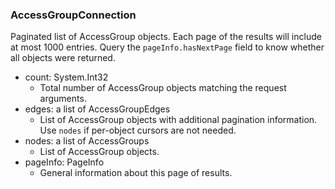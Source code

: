 ### AccessGroupConnection
Paginated list of AccessGroup objects. Each page of the results will include at most 1000 entries. Query the `pageInfo.hasNextPage` field to know whether all objects were returned.

- count: System.Int32
  - Total number of AccessGroup objects matching the request arguments.
- edges: a list of AccessGroupEdges
  - List of AccessGroup objects with additional pagination information. Use `nodes` if per-object cursors are not needed.
- nodes: a list of AccessGroups
  - List of AccessGroup objects.
- pageInfo: PageInfo
  - General information about this page of results.
